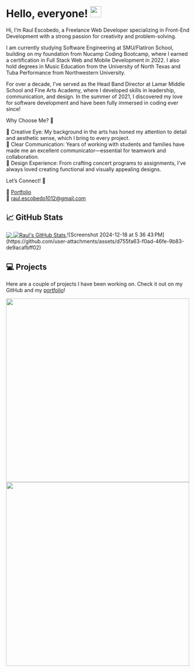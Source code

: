 # Hello, everyone! <img src="https://raw.githubusercontent.com/MartinHeinz/MartinHeinz/master/wave.gif" width="30px">

Hi, I’m Raul Escobedo, a Freelance Web Developer specializing in Front-End Development with a strong passion for creativity and problem-solving.

I am currently studying Software Engineering at SMU/Flatiron School, building on my foundation from Nucamp Coding Bootcamp, where I earned a certification in Full Stack Web and Mobile Development in 2022. I also hold degrees in Music Education from the University of North Texas and Tuba Performance from Northwestern University.

For over a decade, I’ve served as the Head Band Director at Lamar Middle School and Fine Arts Academy, where I developed skills in leadership, communication, and design. In the summer of 2021, I discovered my love for software development and have been fully immersed in coding ever since!

Why Choose Me? 🌟

🎨 Creative Eye: My background in the arts has honed my attention to detail and aesthetic sense, which I bring to every project.</br>
💬 Clear Communication: Years of working with students and families have made me an excellent communicator—essential for teamwork and collaboration.</br>
📄 Design Experience: From crafting concert programs to assignments, I’ve always loved creating functional and visually appealing designs.

Let’s Connect! 🔗

📁 <a href="https://raulescobedo-portfolio.netlify.app/" target="_blank">Portfolio</a></br>
📧 <a href="mailto:raul.escobedo1012@gmail.com">raul.escobedo1012@gmail.com</a>

## &#x1f4c8; GitHub Stats

<a href="https://github.com/rjescobedo" target="_blank">
  <img align="center" src="https://github-readme-stats.vercel.app/api/top-langs/?username=rjescobedo&hide=pug&title_color=ffffff&text_color=c9cacc&line_height=27&icon_color=2bbc8a&bg_color=1d1f21" />
</a>
<a href="https://github.com/rjescobedo"  target="_blank">
  <img align="center" src="https://github-readme-stats.vercel.app/api?username=rjescobedo&show_icons=true&line_height=27&count_private=true&title_color=ffffff&text_color=c9cacc&icon_color=2bbc8a&bg_color=1d1f21" alt="Raul's GitHub Stats" />
</a>
![Screenshot 2024-12-18 at 5 36 43 PM](https://github.com/user-attachments/assets/d755fa63-f0ad-46fe-9b83-de9acafbff02)


## &#x1F4BB; Projects

Here are a couple of projects I have been working on. Check it out on my GitHub and my <a href="https://raulescobedo-portfolio.netlify.app/" target="_blank">portfolio</a>!

<a href="https://github.com/rjescobedo/thetrainer">
  <img src="https://user-images.githubusercontent.com/88142181/156946246-e6e54268-2100-499c-8508-e951dccb35f8.png" height="500"/>
</a>
<a href="https://github.com/pgartrell/okb">
<img src="https://user-images.githubusercontent.com/88142181/156960492-9ea15f19-12d5-43c1-989d-1bfbe7f4a482.png" height="500"/>
</a>


